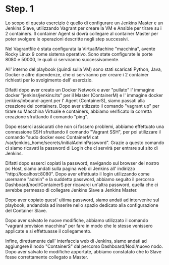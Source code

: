 
# Step. 1
Lo scopo di questo esercizio è quello di configurare un Jenkins Master e un Jenkins Slave, utilizzando Vagrant per creare la VM e Ansible per tirare su i 2 containers. Il container Agent si dovrà collegare al container Master per poter svolgere le operazioni descritte negli step successivi.

Nel Vagrantfile è stata configurata la VirtualMachine "macchina", avente Rocky Linux 9 come sistema operativo. Sono state configurate le porte 8080 e 50000, le quali ci serviranno successivamente.

All' interno del playbook (quindi sulla VM) sono stati scaricati Python, Java, Docker e altre dipendenze, che ci serviranno per creare i 2 container richiesti per lo svolgimento dell' esercizio.

Difatti dopo aver creato un Docker Network e aver "pullato" l' immagine docker "jenkins/jenkins:lts" per il Master (ContainerM) e l' immagine docker jenkins/inbound-agent per l' Agent (ContainerS), siamo passati alla creazione dei containers.
Dopo aver utiizzato il comando "vagrant up" per tirare su Macchina Virtuale e containers, abbiamo verificato la corretta creazione sfruttando il comando "ping". 

Dopo esserci assicurati che non ci fossero problemi, abbiamo effettuato una connessione SSH sfruttando il comando "Vagrant SSH", per poi utilizzare il comando "sudo docker exec ContainerM cat /var/jenkins_home/secrets/initialAdminPassword". Grazie a questo comando ci siamo ricavati la password di Login che ci servirà per entrare sul sito di Jenkins.

Difatti dopo esserci copiati la password, navigando sul browser del nostro pc Host, siamo andati sulla pagina web di Jenkins all' indirizzo "http://localhost:8080". Dopo aver effettuato il login utilizzando come username "admin" e la suddetta password, abbiamo seguito il percorso Dashboard/nodi/ContainerS per ricavarci un'altra password, quella che ci avrebbe permesso di collegare Jenkins Slave a Jenkins Master.

Dopo aver copiato quest' ultima password, siamo andati ad intervenire sul playbook, andandola ad inserire nello spazio dedicato alla configurazione del Container Slave. 

Dopo aver salvato le nuove modifiche, abbiamo utilizzato il comando "vagrant provision macchina" per fare in modo che le stesse venissero applicate e si effettuasse il collegamento.

Infine, direttamente dall' interfaccia web di Jenkins, siamo andati ad aggiungere il nodo "ContainerS" dal percorso Dashboard/Nodi/nuovo nodo. 
Dopo aver salvato le modifiche apportate, abbiamo constatato che lo Slave fosse correttamente collegato a Master.